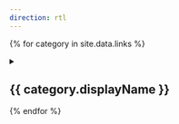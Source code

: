```yaml
---
direction: rtl
---
```


{% for category in site.data.links %}
<details class="links-section" id="initiatives">
<summary class="links-section-title">
<h2>{{ category.displayName }}</h2>
<div class="open-caret"></div>
</summary>
<div class="links-section-content">
<ul class="links-section-list">

{% for subcategory in category.subCategories %}
{% if subcategory.displayName != "" %}
<h3 class="links-section-subcategory">{{ subcategory.displayName }}</h3>
{% endif %}
{% for link in subcategory.links %}
<li class="links-section-item">
{% if link.shortDescription == "" %}
<a href="{{ link.url }}" target="_blank">{{ link.displayName }}</a>
{% elsif link.shortDescription != "" %}
<a href="{{ link.url }}" target="_blank">{{ link.displayName }}<br /><span class="links-section-item-short-description">{{ link.shortDescription }}</span></a>
{% endif %}
{% if link.description != "" %}
<p>{{ link.description }}</p>
{% endif %}
</li>
{% endfor %}

{% endfor %}
</ul>
</div>
</details>
{% endfor %}
